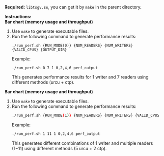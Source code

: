 **Required:** `libtsgv.so`, you can get it by `make` in the parent directory.

**Instructions:**  
**Bar chart (memory usage and throughput)**  
1. Use `make` to generate executable files.  
2. Run the following command to generate performance results:  
   ```shell
   ./run_perf.sh {RUN_MODE(0)} {NUM_READERS} {NUM_WRITERS} {VALID_CPUS} {OUTPUT_DIR}
   ```
   Example:
   ```shell
   ./run_perf.sh 0 7 1 0,2,4,6 perf_output
   ```
   This generates performance results for 1 writer and 7 readers using different methods (urcu + ctp).

**Bar chart (memory usage and throughput)**
1. Use `make` to generate executable files.
2. Run the following command to generate performance results:
   ```sh
   ./run_perf.sh {RUN_MODE(1)} {NUM_READERS} {NUM_WRITERS} {VALID_CPUS} {OUTPUT_DIR}
   ```
   Example:
   ```sh
   ./run_perf.sh 1 11 1 0,2,4,6 perf_output
   ```
   This generates different combinations of 1 writer and multiple readers (1~11) using different methods (5 urcu + 2 ctp).
